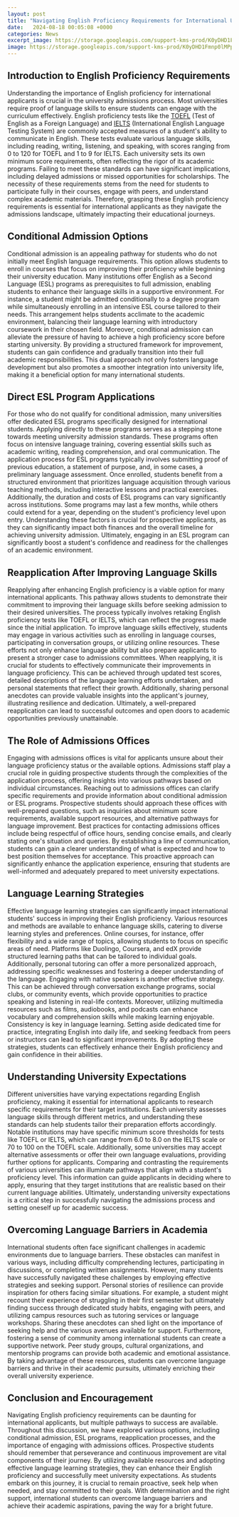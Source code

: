 ```yaml
---
layout: post
title: "Navigating English Proficiency Requirements for International University Applicants"
date:   2024-08-18 00:05:08 +0000
categories: News
excerpt_image: https://storage.googleapis.com/support-kms-prod/K0yDHD1Fmnp0lMPptD9w4PiNV9IuJVHPdHz4
image: https://storage.googleapis.com/support-kms-prod/K0yDHD1Fmnp0lMPptD9w4PiNV9IuJVHPdHz4
---
```


## Introduction to English Proficiency Requirements
Understanding the importance of English proficiency for international applicants is crucial in the university admissions process. Most universities require proof of language skills to ensure students can engage with the curriculum effectively. English proficiency tests like the [TOEFL](https://us.edu.vn/en/TOEFL) (Test of English as a Foreign Language) and [IELTS](https://us.edu.vn/en/IELTS) (International English Language Testing System) are commonly accepted measures of a student's ability to communicate in English. 
These tests evaluate various language skills, including reading, writing, listening, and speaking, with scores ranging from 0 to 120 for TOEFL and 1 to 9 for IELTS. Each university sets its own minimum score requirements, often reflecting the rigor of its academic programs. Failing to meet these standards can have significant implications, including delayed admissions or missed opportunities for scholarships. 
The necessity of these requirements stems from the need for students to participate fully in their courses, engage with peers, and understand complex academic materials. Therefore, grasping these English proficiency requirements is essential for international applicants as they navigate the admissions landscape, ultimately impacting their educational journeys.
## Conditional Admission Options
Conditional admission is an appealing pathway for students who do not initially meet English language requirements. This option allows students to enroll in courses that focus on improving their proficiency while beginning their university education. Many institutions offer English as a Second Language (ESL) programs as prerequisites to full admission, enabling students to enhance their language skills in a supportive environment.
For instance, a student might be admitted conditionally to a degree program while simultaneously enrolling in an intensive ESL course tailored to their needs. This arrangement helps students acclimate to the academic environment, balancing their language learning with introductory coursework in their chosen field. 
Moreover, conditional admission can alleviate the pressure of having to achieve a high proficiency score before starting university. By providing a structured framework for improvement, students can gain confidence and gradually transition into their full academic responsibilities. This dual approach not only fosters language development but also promotes a smoother integration into university life, making it a beneficial option for many international students.
## Direct ESL Program Applications
For those who do not qualify for conditional admission, many universities offer dedicated ESL programs specifically designed for international students. Applying directly to these programs serves as a stepping stone towards meeting university admission standards. These programs often focus on intensive language training, covering essential skills such as academic writing, reading comprehension, and oral communication.
The application process for ESL programs typically involves submitting proof of previous education, a statement of purpose, and, in some cases, a preliminary language assessment. Once enrolled, students benefit from a structured environment that prioritizes language acquisition through various teaching methods, including interactive lessons and practical exercises. 
Additionally, the duration and costs of ESL programs can vary significantly across institutions. Some programs may last a few months, while others could extend for a year, depending on the student's proficiency level upon entry. Understanding these factors is crucial for prospective applicants, as they can significantly impact both finances and the overall timeline for achieving university admission. Ultimately, engaging in an ESL program can significantly boost a student's confidence and readiness for the challenges of an academic environment.
## Reapplication After Improving Language Skills
Reapplying after enhancing English proficiency is a viable option for many international applicants. This pathway allows students to demonstrate their commitment to improving their language skills before seeking admission to their desired universities. The process typically involves retaking English proficiency tests like TOEFL or IELTS, which can reflect the progress made since the initial application.
To improve language skills effectively, students may engage in various activities such as enrolling in language courses, participating in conversation groups, or utilizing online resources. These efforts not only enhance language ability but also prepare applicants to present a stronger case to admissions committees. 
When reapplying, it is crucial for students to effectively communicate their improvements in language proficiency. This can be achieved through updated test scores, detailed descriptions of the language learning efforts undertaken, and personal statements that reflect their growth. Additionally, sharing personal anecdotes can provide valuable insights into the applicant's journey, illustrating resilience and dedication. Ultimately, a well-prepared reapplication can lead to successful outcomes and open doors to academic opportunities previously unattainable.
## The Role of Admissions Offices
Engaging with admissions offices is vital for applicants unsure about their language proficiency status or the available options. Admissions staff play a crucial role in guiding prospective students through the complexities of the application process, offering insights into various pathways based on individual circumstances. 
Reaching out to admissions offices can clarify specific requirements and provide information about conditional admission or ESL programs. Prospective students should approach these offices with well-prepared questions, such as inquiries about minimum score requirements, available support resources, and alternative pathways for language improvement. 
Best practices for contacting admissions offices include being respectful of office hours, sending concise emails, and clearly stating one's situation and queries. By establishing a line of communication, students can gain a clearer understanding of what is expected and how to best position themselves for acceptance. This proactive approach can significantly enhance the application experience, ensuring that students are well-informed and adequately prepared to meet university expectations.
## Language Learning Strategies
Effective language learning strategies can significantly impact international students' success in improving their English proficiency. Various resources and methods are available to enhance language skills, catering to diverse learning styles and preferences. 
Online courses, for instance, offer flexibility and a wide range of topics, allowing students to focus on specific areas of need. Platforms like Duolingo, Coursera, and edX provide structured learning paths that can be tailored to individual goals. Additionally, personal tutoring can offer a more personalized approach, addressing specific weaknesses and fostering a deeper understanding of the language.
Engaging with native speakers is another effective strategy. This can be achieved through conversation exchange programs, social clubs, or community events, which provide opportunities to practice speaking and listening in real-life contexts. Moreover, utilizing multimedia resources such as films, audiobooks, and podcasts can enhance vocabulary and comprehension skills while making learning enjoyable.
Consistency is key in language learning. Setting aside dedicated time for practice, integrating English into daily life, and seeking feedback from peers or instructors can lead to significant improvements. By adopting these strategies, students can effectively enhance their English proficiency and gain confidence in their abilities.
## Understanding University Expectations
Different universities have varying expectations regarding English proficiency, making it essential for international applicants to research specific requirements for their target institutions. Each university assesses language skills through different metrics, and understanding these standards can help students tailor their preparation efforts accordingly.
Notable institutions may have specific minimum score thresholds for tests like TOEFL or IELTS, which can range from 6.0 to 8.0 on the IELTS scale or 70 to 100 on the TOEFL scale. Additionally, some universities may accept alternative assessments or offer their own language evaluations, providing further options for applicants.
Comparing and contrasting the requirements of various universities can illuminate pathways that align with a student's proficiency level. This information can guide applicants in deciding where to apply, ensuring that they target institutions that are realistic based on their current language abilities. Ultimately, understanding university expectations is a critical step in successfully navigating the admissions process and setting oneself up for academic success.
## Overcoming Language Barriers in Academia
International students often face significant challenges in academic environments due to language barriers. These obstacles can manifest in various ways, including difficulty comprehending lectures, participating in discussions, or completing written assignments. However, many students have successfully navigated these challenges by employing effective strategies and seeking support.
Personal stories of resilience can provide inspiration for others facing similar situations. For example, a student might recount their experience of struggling in their first semester but ultimately finding success through dedicated study habits, engaging with peers, and utilizing campus resources such as tutoring services or language workshops. Sharing these anecdotes can shed light on the importance of seeking help and the various avenues available for support.
Furthermore, fostering a sense of community among international students can create a supportive network. Peer study groups, cultural organizations, and mentorship programs can provide both academic and emotional assistance. By taking advantage of these resources, students can overcome language barriers and thrive in their academic pursuits, ultimately enriching their overall university experience.
## Conclusion and Encouragement
Navigating English proficiency requirements can be daunting for international applicants, but multiple pathways to success are available. Throughout this discussion, we have explored various options, including conditional admission, ESL programs, reapplication processes, and the importance of engaging with admissions offices. 
Prospective students should remember that perseverance and continuous improvement are vital components of their journey. By utilizing available resources and adopting effective language learning strategies, they can enhance their English proficiency and successfully meet university expectations. 
As students embark on this journey, it is crucial to remain proactive, seek help when needed, and stay committed to their goals. With determination and the right support, international students can overcome language barriers and achieve their academic aspirations, paving the way for a bright future.